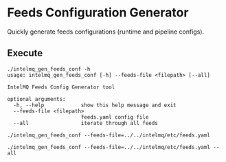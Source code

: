 # Feeds Configuration Generator

Quickly generate feeds configurations (runtime and pipeline configs).

## Execute

```
./intelmq_gen_feeds_conf -h
usage: intelmq_gen_feeds_conf [-h] --feeds-file <filepath> [--all]

IntelMQ Feeds Config Generator tool

optional arguments:
  -h, --help            show this help message and exit
  --feeds-file <filepath>
                        feeds.yaml config file
  --all                 iterate through all feeds

```

```
./intelmq_gen_feeds_conf --feeds-file=../../intelmq/etc/feeds.yaml 

./intelmq_gen_feeds_conf --feeds-file=../../intelmq/etc/feeds.yaml --all
```
